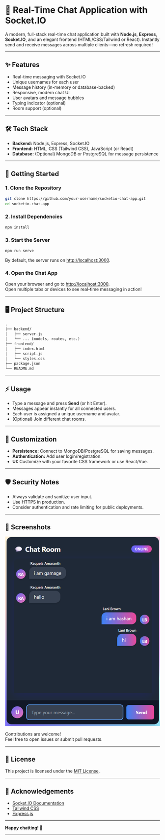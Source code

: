 # 🚀 Real-Time Chat Application with Socket.IO

A modern, full-stack real-time chat application built with **Node.js**, **Express**, **Socket.IO**, and an elegant frontend (HTML/CSS/Tailwind or React). Instantly send and receive messages across multiple clients—no refresh required!

---

## ✨ Features

- Real-time messaging with Socket.IO
- Unique usernames for each user
- Message history (in-memory or database-backed)
- Responsive, modern chat UI
- User avatars and message bubbles
- Typing indicator (optional)
- Room support (optional)

---

## 🛠️ Tech Stack

- **Backend:** Node.js, Express, Socket.IO
- **Frontend:** HTML, CSS (Tailwind CSS), JavaScript (or React)
- **Database:** (Optional) MongoDB or PostgreSQL for message persistence

---

## 🚦 Getting Started

### 1. **Clone the Repository**

```bash
git clone https://github.com/your-username/socketio-chat-app.git
cd socketio-chat-app
```

### 2. **Install Dependencies**

```bash
npm install
```

### 3. **Start the Server**

```bash
npm run serve
```

By default, the server runs on [http://localhost:3000](http://localhost:3000).

### 4. **Open the Chat App**

Open your browser and go to [http://localhost:3000](http://localhost:3000).  
Open multiple tabs or devices to see real-time messaging in action!

---

## 🖥️ Project Structure

```
.
├── backend/
│   ├── server.js
│   └── ... (models, routes, etc.)
├── frontend/
│   ├── index.html
│   ├── script.js
│   └── styles.css
├── package.json
└── README.md
```

---

## ⚡ Usage

- Type a message and press **Send** (or hit Enter).
- Messages appear instantly for all connected users.
- Each user is assigned a unique username and avatar.
- (Optional) Join different chat rooms.

---

## 📝 Customization

- **Persistence:** Connect to MongoDB/PostgreSQL for saving messages.
- **Authentication:** Add user login/registration.
- **UI:** Customize with your favorite CSS framework or use React/Vue.

---

## 🛡️ Security Notes

- Always validate and sanitize user input.
- Use HTTPS in production.
- Consider authentication and rate limiting for public deployments.

---

## 📸 Screenshots

![Chat Window](assets/image.png)

Contributions are welcome!  
Feel free to open issues or submit pull requests.

---

## 📄 License

This project is licensed under the [MIT License](LICENSE).

---

## 🙏 Acknowledgements

- [Socket.IO Documentation](https://socket.io/docs/)
- [Tailwind CSS](https://tailwindcss.com/)
- [Express.js](https://expressjs.com/)

---

**Happy chatting! 🚀**

---